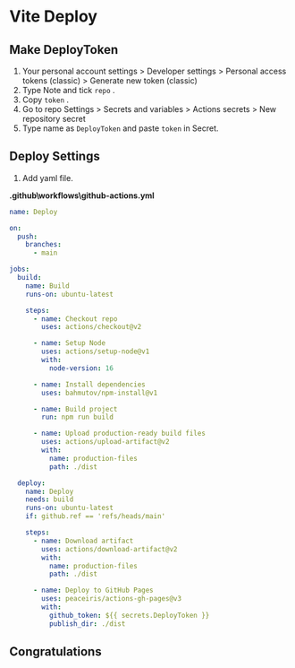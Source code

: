# Vite Deploy

## Make DeployToken

1. Your personal account settings > Developer settings > Personal access tokens (classic) > Generate new token (classic)
2. Type Note and tick `repo` .
3. Copy `token` .
4. Go to repo Settings > Secrets and variables > Actions secrets > New repository secret
5. Type name as `DeployToken` and paste `token` in Secret.

## Deploy Settings

1. Add yaml file.

**.github\workflows\github-actions.yml**

```yaml
name: Deploy

on:
  push:
    branches:
      - main

jobs:
  build:
    name: Build
    runs-on: ubuntu-latest

    steps:
      - name: Checkout repo
        uses: actions/checkout@v2

      - name: Setup Node
        uses: actions/setup-node@v1
        with:
          node-version: 16

      - name: Install dependencies
        uses: bahmutov/npm-install@v1

      - name: Build project
        run: npm run build

      - name: Upload production-ready build files
        uses: actions/upload-artifact@v2
        with:
          name: production-files
          path: ./dist

  deploy:
    name: Deploy
    needs: build
    runs-on: ubuntu-latest
    if: github.ref == 'refs/heads/main'

    steps:
      - name: Download artifact
        uses: actions/download-artifact@v2
        with:
          name: production-files
          path: ./dist

      - name: Deploy to GitHub Pages
        uses: peaceiris/actions-gh-pages@v3
        with:
          github_token: ${{ secrets.DeployToken }}
          publish_dir: ./dist
```

## Congratulations